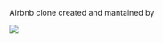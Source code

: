 Airbnb clone created and mantained by

<a href="https://github.com/mikececco/airbnb-tabinav/graphs/contributors">
  <img src="https://contrib.rocks/image?repo=mikececco/airbnb-tabinav" />
</a>
